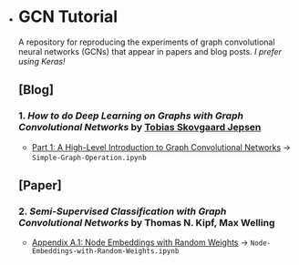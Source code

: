 - # GCN Tutorial
  A repository for reproducing the experiments of graph convolutional neural networks (GCNs) that appear in papers and blog posts. *I prefer using Keras!*

  ## [Blog]

  ### 1. *How to do Deep Learning on Graphs with Graph Convolutional Networks* by [Tobias Skovgaard Jepsen](https://towardsdatascience.com/@tobiasskovgaardjepsen?source=follow_footer--------------------------follow_footer-)

  - [Part 1: A High-Level Introduction to Graph Convolutional Networks](https://towardsdatascience.com/how-to-do-deep-learning-on-graphs-with-graph-convolutional-networks-7d2250723780) -> `Simple-Graph-Operation.ipynb`

  ## [Paper]

  ### 2. *Semi-Supervised Classification with Graph Convolutional Networks* by Thomas N. Kipf, Max Welling

  - [Appendix A.1: Node Embeddings with Random Weights](https://arxiv.org/abs/1609.02907) -> `Node-Embeddings-with-Random-Weights.ipynb`
